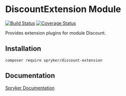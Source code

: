 # DiscountExtension Module
[![Build Status](https://travis-ci.org/spryker/discount-extension.svg)](https://travis-ci.org/spryker/discount-extension)
[![Coverage Status](https://coveralls.io/repos/github/spryker/discount-extension/badge.svg)](https://coveralls.io/github/spryker/discount-extension)

Provides extension plugins for module Discount.

## Installation

```
composer require spryker/discount-extension
```

## Documentation

[Spryker Documentation](https://academy.spryker.com/developing_with_spryker/module_guide/modules.html)
